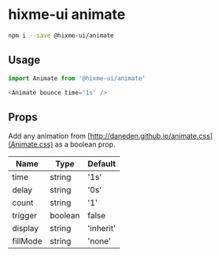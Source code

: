 # hixme-ui animate

```bash
npm i --save @hixme-ui/animate
```

## Usage

```javascript
import Animate from '@hixme-ui/animate'

<Animate bounce time='1s' />
```

## Props
Add any animation from [http://daneden.github.io/animate.css](Animate.css) as a boolean prop.

| Name            | Type        | Default        |
| --------------- | ----------- | -------------- |
| time            | string      | '1s'           |
| delay           | string      | '0s'           | 
| count           | string      | '1'            |
| trigger         | boolean     | false          |
| display         | string      | 'inherit'      |
| fillMode        | string      | 'none'         |


